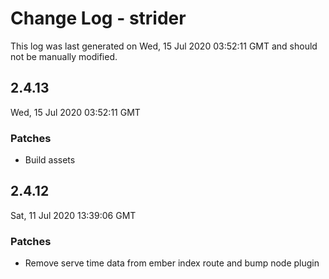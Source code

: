 # Change Log - strider

This log was last generated on Wed, 15 Jul 2020 03:52:11 GMT and should not be manually modified.

## 2.4.13
Wed, 15 Jul 2020 03:52:11 GMT

### Patches

- Build assets

## 2.4.12
Sat, 11 Jul 2020 13:39:06 GMT

### Patches

- Remove serve time data from ember index route and bump node plugin

